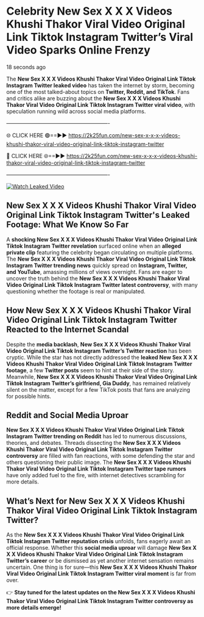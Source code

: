 # Celebrity New Sex X X X Videos Khushi Thakor Viral Video Original Link Tiktok Instagram Twitter’s Viral Video Sparks Online Frenzy

18 seconds ago

The **New Sex X X X Videos Khushi Thakor Viral Video Original Link Tiktok Instagram Twitter leaked video** has taken the internet by storm, becoming one of the most talked-about topics on **Twitter, Reddit, and TikTok**. Fans and critics alike are buzzing about the **New Sex X X X Videos Khushi Thakor Viral Video Original Link Tiktok Instagram Twitter viral video**, with speculation running wild across social media platforms.

———————————————————-

🌐 CLICK HERE 🟢==►► https://2k25fun.com/new-sex-x-x-x-videos-khushi-thakor-viral-video-original-link-tiktok-instagram-twitter

🔴 CLICK HERE 🌐==►► https://2k25fun.com/new-sex-x-x-x-videos-khushi-thakor-viral-video-original-link-tiktok-instagram-twitter

———————————————————-

[![Watch Leaked Video](https://miro.medium.com/v2/resize:fit:828/format:webp/1*cilzJN44JGOrTw9NJCrNHA.gif "Watch Leaked Video")](https://2k25fun.com/new-sex-x-x-x-videos-khushi-thakor-viral-video-original-link-tiktok-instagram-twitter)

## **New Sex X X X Videos Khushi Thakor Viral Video Original Link Tiktok Instagram Twitter's Leaked Footage: What We Know So Far**  
A **shocking New Sex X X X Videos Khushi Thakor Viral Video Original Link Tiktok Instagram Twitter revelation** surfaced online when an **alleged private clip** featuring the celebrity began circulating on multiple platforms. The **New Sex X X X Videos Khushi Thakor Viral Video Original Link Tiktok Instagram Twitter trending news** quickly spread on **Instagram, Twitter, and YouTube**, amassing millions of views overnight. Fans are eager to uncover the truth behind the **New Sex X X X Videos Khushi Thakor Viral Video Original Link Tiktok Instagram Twitter latest controversy**, with many questioning whether the footage is real or manipulated.  

## **How New Sex X X X Videos Khushi Thakor Viral Video Original Link Tiktok Instagram Twitter Reacted to the Internet Scandal**  
Despite the **media backlash**, **New Sex X X X Videos Khushi Thakor Viral Video Original Link Tiktok Instagram Twitter’s Twitter reaction** has been cryptic. While the star has not directly addressed the **leaked New Sex X X X Videos Khushi Thakor Viral Video Original Link Tiktok Instagram Twitter footage**, a few **Twitter posts** seem to hint at their side of the story. Meanwhile, **New Sex X X X Videos Khushi Thakor Viral Video Original Link Tiktok Instagram Twitter’s girlfriend, Gia Duddy**, has remained relatively silent on the matter, except for a few TikTok posts that fans are analyzing for possible hints.  

## **Reddit and Social Media Uproar**  
**New Sex X X X Videos Khushi Thakor Viral Video Original Link Tiktok Instagram Twitter trending on Reddit** has led to numerous discussions, theories, and debates. Threads dissecting the **New Sex X X X Videos Khushi Thakor Viral Video Original Link Tiktok Instagram Twitter controversy** are filled with fan reactions, with some defending the star and others questioning their public image. The **New Sex X X X Videos Khushi Thakor Viral Video Original Link Tiktok Instagram Twitter tape rumors** have only added fuel to the fire, with internet detectives scrambling for more details.  

## **What’s Next for New Sex X X X Videos Khushi Thakor Viral Video Original Link Tiktok Instagram Twitter?**  
As the **New Sex X X X Videos Khushi Thakor Viral Video Original Link Tiktok Instagram Twitter reputation crisis** unfolds, fans eagerly await an official response. Whether this **social media uproar** will damage **New Sex X X X Videos Khushi Thakor Viral Video Original Link Tiktok Instagram Twitter’s career** or be dismissed as yet another internet sensation remains uncertain. One thing is for sure—this **New Sex X X X Videos Khushi Thakor Viral Video Original Link Tiktok Instagram Twitter viral moment** is far from over.  

👉 **Stay tuned for the latest updates on the New Sex X X X Videos Khushi Thakor Viral Video Original Link Tiktok Instagram Twitter controversy as more details emerge!**  